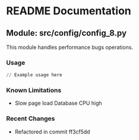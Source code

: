# README Documentation

## Module: src/config/config_8.py

This module handles performance bugs operations.

### Usage

```python
// Example usage here
```

### Known Limitations

- Slow page load Database CPU high

### Recent Changes

- Refactored in commit ff3cf5dd
